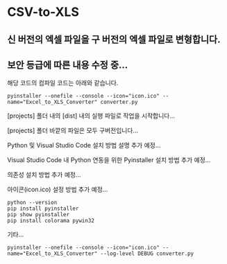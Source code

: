 # CSV-to-XLS
신 버전의 엑셀 파일을 구 버전의 엑셀 파일로 변형합니다.
---
보안 등급에 따른 내용 수정 중...
---

해당 코드의 컴파일 코드는 아래와 같습니다.

```
pyinstaller --onefile --console --icon="icon.ico" --name="Excel_to_XLS_Converter" converter.py
```

[projects] 폴더 내의 [dist] 내의 실행 파일로 작업을 시작합니다...

[projects] 폴더 바깥의 파일은 모두 구버전입니다...


Python 및 Visual Studio Code 설치 방법 설명 추가 예정...

Visual Studio Code 내 Python 연동을 위한 Pyinstaller 설치 방법 추가 예정...

의존성 설치 방법 추가 예정...

아이콘(icon.ico) 설정 방법 추가 예정...


```
python --version
pip install pyinstaller
pip show pyinstaller
pip install colorama pywin32
```


기타...

```
pyinstaller --onefile --console --icon="icon.ico" --name="Excel_to_XLS_Converter" --log-level DEBUG converter.py
```
